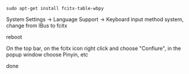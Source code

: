 

```
sudo apt-get install fcitx-table-wbpy
```


System Settings -> Language Support -> Keyboard input method system, change from IBus to fcitx


reboot 



On the top bar, on the fcitx icon right click and choose "Confiure", in the popup window choose Pinyin, etc


done 
